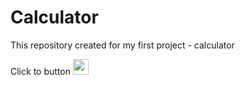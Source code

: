 # Calculator
This repository created for my first project  - calculator

Click to  button [<img src="https://e1.pngegg.com/pngimages/1007/12/png-clipart-macos-app-icons-calculator.png" width="25" border-radius="100px"/>](https://ovcharenkobohdan.github.io/Calculator/)
